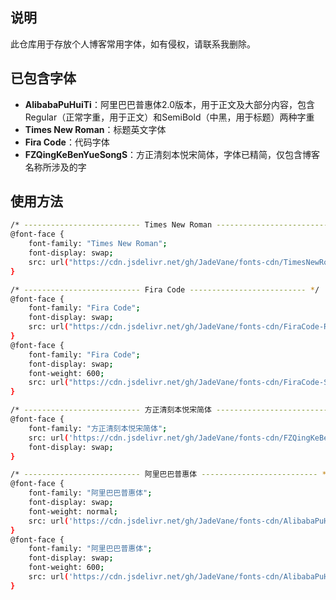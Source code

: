 
## 说明

此仓库用于存放个人博客常用字体，如有侵权，请联系我删除。

## 已包含字体

- **AlibabaPuHuiTi**：阿里巴巴普惠体2.0版本，用于正文及大部分内容，包含Regular（正常字重，用于正文）和SemiBold（中黑，用于标题）两种字重
- **Times New Roman**：标题英文字体
- **Fira Code**：代码字体
- **FZQingKeBenYueSongS**：方正清刻本悦宋简体，字体已精简，仅包含博客名称所涉及的字

## 使用方法

```bash
/* -------------------------- Times New Roman -------------------------- */
@font-face {
    font-family: "Times New Roman";
    font-display: swap;
    src: url("https://cdn.jsdelivr.net/gh/JadeVane/fonts-cdn/TimesNewRoman-Regular.woff2") format("woff2");
}

/* -------------------------- Fira Code -------------------------- */
@font-face {
    font-family: "Fira Code";
    font-display: swap;
    src: url("https://cdn.jsdelivr.net/gh/JadeVane/fonts-cdn/FiraCode-Regular.woff2") format("woff2");
}
@font-face {
    font-family: "Fira Code";
    font-display: swap;
    font-weight: 600;
    src: url("https://cdn.jsdelivr.net/gh/JadeVane/fonts-cdn/FiraCode-SemiBold.woff2") format("woff2");
}

/* -------------------------- 方正清刻本悦宋简体 -------------------------- */
@font-face {
    font-family: "方正清刻本悦宋简体";
    src: url('https://cdn.jsdelivr.net/gh/JadeVane/fonts-cdn/FZQingKeBenYueSongS-R-GB.woff2') format('woff2');
    font-display: swap;
}

/* -------------------------- 阿里巴巴普惠体 -------------------------- */
@font-face {
    font-family: "阿里巴巴普惠体";
    font-display: swap;
    font-weight: normal;
    src: url('https://cdn.jsdelivr.net/gh/JadeVane/fonts-cdn/AlibabaPuHuiTi-2-55-Regular.woff2') format('woff2');
}
@font-face {
    font-family: "阿里巴巴普惠体";
    font-display: swap;
    font-weight: 600;
    src: url('https://cdn.jsdelivr.net/gh/JadeVane/fonts-cdn/AlibabaPuHuiTi-2-75-SemiBold.woff2') format('woff2');
}
```